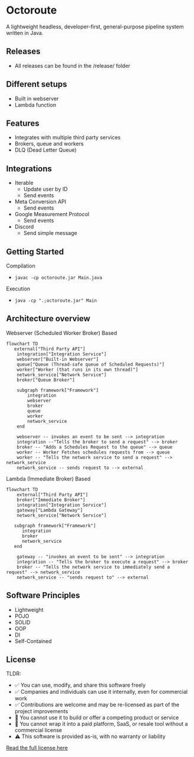 # Octoroute

A lightweight headless, developer-first, general-purpose pipeline system written in Java.



## Releases

 - All releases can be found in the /release/ folder



## Different setups

 - Built in webserver
 - Lambda function



## Features

  - Integrates with multiple third party services
  - Brokers, queue and workers
  - DLQ (Dead Letter Queue)



## Integrations

 - Iterable
   - Update user by ID
   - Send events
 - Meta Conversion API
   - Send events
 - Google Measurement Protocol
   - Send events
 - Discord
   - Send simple message



## Getting Started

Compilation

 - `javac -cp octoroute.jar Main.java`

Execution

 - `java -cp ".;octoroute.jar" Main`


## Architecture overview

Webserver (Scheduled Worker Broker) Based

```mermaid
flowchart TD
   external["Third Party API"]
    integration["Integration Service"]
    webserver["Built-in Webserver"]
    queue["Queue (Thread-safe queue of Scheduled Requests)"]
    worker["Worker (that runs in its own thread)"]
    network_service["Network Service"]
    broker["Queue Broker"]

    subgraph framework["Framework"]
        integration
        webserver
        broker
        queue
        worker
        network_service
    end

    webserver -- invokes an event to be sent --> integration
    integration --"Tells the broker to send a request" --> broker
    broker -- "Adds a Schedules Request to the queue" --> queue
    worker -- Worker Fetches schedules requests from --> queue
    worker -- "Tells the network service to send a request" --> network_service
    network_service -- sends request to --> external
```

Lambda (Immediate Broker) Based

```mermaid
flowchart TD
    external["Third Party API"]
    broker["Immediate Broker"]
    integration["Integration Service"]
    gateway["Lambda Gateway"]
    network_service["Network Service"]

   subgraph framework["Framework"]
      integration
      broker
      network_service
   end

    gateway -- "invokes an event to be sent" --> integration
    integration -- "Tells the broker to execute a request" --> broker
    broker -- "Tells the network service to immediately send a request" --> network_service
    network_service -- "sends request to" --> external

```



## Software Principles

- Lightweight
- POJO
- SOLID
- OOP
- DI
- Self-Contained


## License

TLDR:

 - ✅ You can use, modify, and share this software freely
 - ✅ Companies and individuals can use it internally, even for commercial work
 - ✅ Contributions are welcome and may be re-licensed as part of the project improvements
 - 🚫 You cannot use it to build or offer a competing product or service
 - 🚫 You cannot wrap it into a paid platform, SaaS, or resale tool without a commercial license
 - ⚠️ This software is provided as-is, with no warranty or liability
 
[Read the full license here](LICENSE.md)
